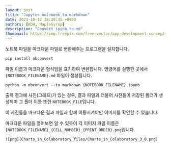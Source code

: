 ```yaml
---
layout: post
title: "Jupyter notebook to markdown"
date: 2023-10-17 18:39:35 +0900
authors: [KDH, MapleSyrup]
description: "Convert ipynb to md"
thumbnail: https://img.freepik.com/free-vector/app-development-concept-with-desk-desktop_23-2148699345.jpg?w=996&t=st=1697547195~exp=1697547795~hmac=57b8d06f1f5e90e72837915688ae073cdee7e82445c7d0f2ac44315cd43a140e
---
```


노트북 파일을 마크다운 파일로 변환해주는 프로그램을 설치합니다.

```sh
pip install nbconvert
```

파일 이름과 마크다운 형식임을 표기하여 변환합니다.
명령어를 실행한 곳에서 `{NOTEBOOK_FILENAME}.md` 파일이 생성됩니다.

```
python -m nbconvert --to markdown {NOTEBOOK_FILENAME}.ipynb
```

출력 결과에 사진(그래프)가 있는 경우, 결과 파일과 더불어 사진들이 저장된 폴더가 생성되며 그 폴더 이름 또한 `NOTEBOOK_FILE`입니다.

이 사진들을 마크다운 결과 파일과 함께 이동시켜야만 이미지를 확인할 수 있습니다.

마크다운 파일을 열어보면 알 수 있듯이 각 이미지 파일 이름은 `{NOTEBOOK_FILENAME}_{CELL_NUMBER}_{PRINT_ORDER}.png`입니다.

```
![png](Charts_in_Colaboratory_files/Charts_in_Colaboratory_3_0.png)
```
